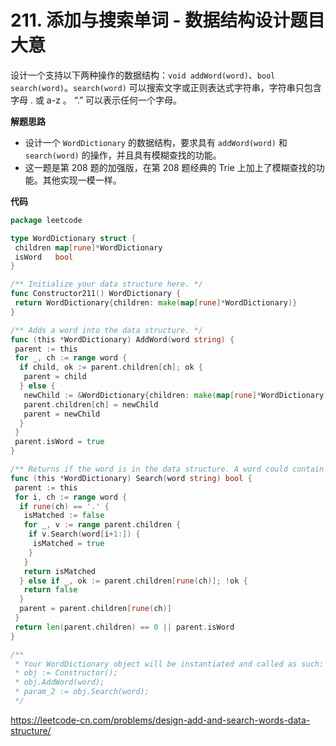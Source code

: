 # 211. 添加与搜索单词 - 数据结构设计**题目大意** 

设计一个支持以下两种操作的数据结构：`void addWord(word)`、`bool search(word)`。`search(word)` 可以搜索文字或正则表达式字符串，字符串只包含字母 . 或 a-z 。 “.” 可以表示任何一个字母。

**解题思路**   

- 设计一个 `WordDictionary` 的数据结构，要求具有 `addWord(word)` 和 `search(word)` 的操作，并且具有模糊查找的功能。
- 这一题是第 208 题的加强版，在第 208 题经典的 Trie 上加上了模糊查找的功能。其他实现一模一样。

**代码** 

```go
package leetcode

type WordDictionary struct {
 children map[rune]*WordDictionary
 isWord   bool
}

/** Initialize your data structure here. */
func Constructor211() WordDictionary {
 return WordDictionary{children: make(map[rune]*WordDictionary)}
}

/** Adds a word into the data structure. */
func (this *WordDictionary) AddWord(word string) {
 parent := this
 for _, ch := range word {
  if child, ok := parent.children[ch]; ok {
   parent = child
  } else {
   newChild := &WordDictionary{children: make(map[rune]*WordDictionary)}
   parent.children[ch] = newChild
   parent = newChild
  }
 }
 parent.isWord = true
}

/** Returns if the word is in the data structure. A word could contain the dot character '.' to represent any one letter. */
func (this *WordDictionary) Search(word string) bool {
 parent := this
 for i, ch := range word {
  if rune(ch) == '.' {
   isMatched := false
   for _, v := range parent.children {
    if v.Search(word[i+1:]) {
     isMatched = true
    }
   }
   return isMatched
  } else if _, ok := parent.children[rune(ch)]; !ok {
   return false
  }
  parent = parent.children[rune(ch)]
 }
 return len(parent.children) == 0 || parent.isWord
}

/**
 * Your WordDictionary object will be instantiated and called as such:
 * obj := Constructor();
 * obj.AddWord(word);
 * param_2 := obj.Search(word);
 */
```

https://leetcode-cn.com/problems/design-add-and-search-words-data-structure/